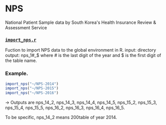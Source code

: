 # NPS
National Patient Sample data by South Korea's Health Insurance Review &amp; Assessment Service

### [`import_nps.r`](https://github.com/hyung1118/korea_NPS/blob/master/import_nps.r)
Fuction to import NPS data to the global environment in R.
input: directory
output: nps_1#_$ where # is the last digit of the year and $ is the first digit of the table name.

### Example. 
``` r
import_nps("~/NPS-2014")
import_nps("~/NPS-2015")
import_nps("~/NPS-2016")
```

-> Outputs are nps_14_2, nps_14_3, nps_14_4, nps_14_5, nps_15_2, nps_15_3, nps_15_4, nps_15_5, nps_16_2, nps_16_3, nps_16_4, nps_16_5.

To be specific, nps_14_2 means 200table of year 2014.
